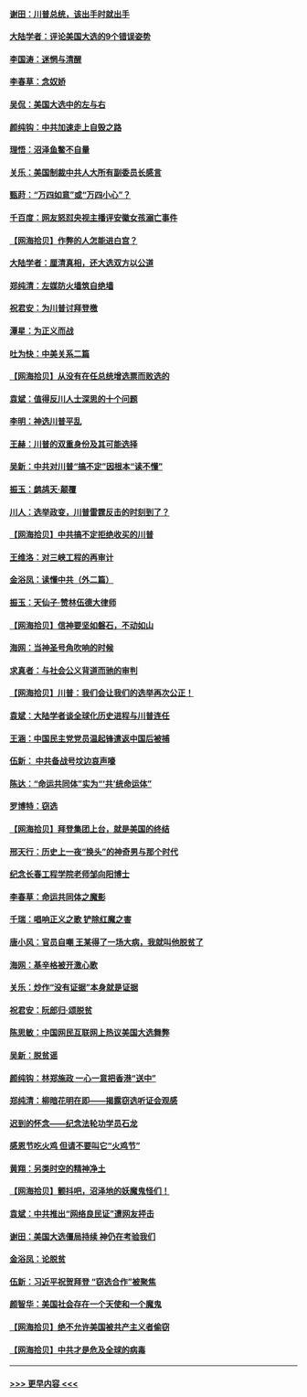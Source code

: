#### [谢田：川普总统，该出手时就出手](../pages/nsc993/n12610905.md?t=12110102) 
#### [大陆学者：评论美国大选的9个错误姿势](../pages/nsc993/n12609586.md?t=12110102) 
#### [李国涛：迷惘与清醒](../pages/nsc993/n12607532.md?t=12110102) 
#### [李春草：念奴娇](../pages/nsc993/n12607083.md?t=12110102) 
#### [吴侃：美国大选中的左与右](../pages/nsc993/n12607054.md?t=12110102) 
#### [颜纯钩：中共加速走上自毁之路](../pages/nsc993/n12606473.md?t=12110102) 
#### [理悟：沼泽鱼鳖不自量](../pages/nsc993/n12606454.md?t=12110102) 
#### [关乐：美国制裁中共人大所有副委员长感言](../pages/nsc993/n12606442.md?t=12110102) 
#### [甄莳：“万四如意”或“万四小心”？](../pages/nsc993/n12606091.md?t=12110102) 
#### [千百度：网友怒怼央视主播评安徽女孩溺亡事件](../pages/nsc993/n12605370.md?t=12110102) 
#### [【网海拾贝】作弊的人怎能进白宫？](../pages/nsc993/n12603546.md?t=12110102) 
#### [大陆学者：厘清真相，还大选双方以公道](../pages/nsc993/n12603475.md?t=12110102) 
#### [郑纯清：左媒防火墙筑自绝墙](../pages/nsc993/n12602226.md?t=12110102) 
#### [祝君安：为川普讨拜登檄](../pages/nsc993/n12602199.md?t=12110102) 
#### [潭星：为正义而战](../pages/nsc993/n12600926.md?t=12110102) 
#### [吐为快：中美关系二篇](../pages/nsc993/n12600908.md?t=12110102) 
#### [【网海拾贝】从没有在任总统增选票而败选的](../pages/nsc993/n12600435.md?t=12110102) 
#### [袁斌：值得反川人士深思的十个问题](../pages/nsc993/n12600332.md?t=12110102) 
#### [李明：神选川普平乱](../pages/nsc993/n12599751.md?t=12110102) 
#### [王赫：川普的双重身份及其可能选择](../pages/nsc993/n12599723.md?t=12110102) 
#### [吴新：中共对川普“搞不定”因根本“读不懂”](../pages/nsc993/n12599502.md?t=12110102) 
#### [振玉：鹧鸪天‧颠覆](../pages/nsc993/n12599494.md?t=12110102) 
#### [川人：选举政变，川普雷霆反击的时刻到了？](../pages/nsc993/n12599291.md?t=12110102) 
#### [【网海拾贝】中共搞不定拒绝收买的川普](../pages/nsc993/n12598955.md?t=12110102) 
#### [王维洛：对三峡工程的再审计](../pages/nsc993/n12598436.md?t=12110102) 
#### [金浴凤：读懂中共（外二篇）](../pages/nsc993/n12597943.md?t=12110102) 
#### [振玉：天仙子‧赞林伍德大律师](../pages/nsc993/n12597929.md?t=12110102) 
#### [【网海拾贝】信神要坚如磐石，不动如山](../pages/nsc993/n12597901.md?t=12110102) 
#### [海网：当神圣号角吹响的时候](../pages/nsc993/n12595891.md?t=12110102) 
#### [求真者：与社会公义背道而驰的审判](../pages/nsc993/n12595868.md?t=12110102) 
#### [【网海拾贝】川普：我们会让我们的选举再次公正！](../pages/nsc993/n12594930.md?t=12110102) 
#### [袁斌：大陆学者谈全球化历史进程与川普连任](../pages/nsc993/n12594690.md?t=12110102) 
#### [王涵：中国民主党党员温起锋遣返中国后被捕](../pages/nsc993/n12594540.md?t=12110102) 
#### [伍新： 中共备战号坟边哀声嚎](../pages/nsc993/n12593086.md?t=12110102) 
#### [陈达：“命运共同体”实为“‘共’统命运体”](../pages/nsc993/n12590865.md?t=12110102) 
#### [罗博特：窃选](../pages/nsc993/n12590619.md?t=12110102) 
#### [【网海拾贝】拜登集团上台，就是美国的终结](../pages/nsc993/n12589725.md?t=12110102) 
#### [邢天行：历史上一夜“换头”的神奇男与那个时代](../pages/nsc993/n12589424.md?t=12110102) 
#### [纪念长春工程学院老师邹向阳博士](../pages/nsc993/n12585390.md?t=12110102) 
#### [李春草：命运共同体之魔影](../pages/nsc993/n12585026.md?t=12110102) 
#### [千瑞：唱响正义之歌 铲除红魔之害](../pages/nsc993/n12585002.md?t=12110102) 
#### [唐小风：官员自嘲 王某得了一场大病，我就叫他脱贫了](../pages/nsc993/n12584981.md?t=12110102) 
#### [海网：基辛格被开激心歌](../pages/nsc993/n12584946.md?t=12110102) 
#### [关乐：炒作“没有证据”本身就是证据](../pages/nsc993/n12583146.md?t=12110102) 
#### [祝君安：阮郎归‧颂脱贫](../pages/nsc993/n12583119.md?t=12110102) 
#### [陈思敏：中国网民互联网上热议美国大选舞弊](../pages/nsc993/n12582845.md?t=12110102) 
#### [吴新：脱贫谣](../pages/nsc993/n12580839.md?t=12110102) 
#### [颜纯钩：林郑施政 一心一意把香港“送中”](../pages/nsc993/n12580805.md?t=12110102) 
#### [郑纯清：柳暗花明在即——揭露窃选听证会观感](../pages/nsc993/n12580795.md?t=12110102) 
#### [迟到的怀念——纪念法轮功学员石龙](../pages/nsc993/n12580245.md?t=12110102) 
#### [感恩节吃火鸡  但请不要叫它“火鸡节”](../pages/nsc993/n12580252.md?t=12110102) 
#### [黄翔：另类时空的精神净土](../pages/nsc993/n12578638.md?t=12110102) 
#### [【网海拾贝】颤抖吧，沼泽地的妖魔鬼怪们！](../pages/nsc993/n12578552.md?t=12110102) 
#### [袁斌：中共推出“网络良民证”遭网友抨击](../pages/nsc993/n12578511.md?t=12110102) 
#### [谢田：美国大选僵局持续 神仍在考验我们](../pages/nsc993/n12577432.md?t=12110102) 
#### [金浴凤：论脱贫](../pages/nsc993/n12576386.md?t=12110102) 
#### [伍新：习近平祝贺拜登 “窃选合作”被聚焦](../pages/nsc993/n12576358.md?t=12110102) 
#### [颜智华：美国社会存在一个天使和一个魔鬼](../pages/nsc993/n12574299.md?t=12110102) 
#### [【网海拾贝】绝不允许美国被共产主义者偷窃](../pages/nsc993/n12573396.md?t=12110102) 
#### [【网海拾贝】中共才是危及全球的病毒](../pages/nsc993/n12571204.md?t=12110102) 

----
#### [ >>> 更早内容 <<< ](../indexes/nsc993-earlier.md)
